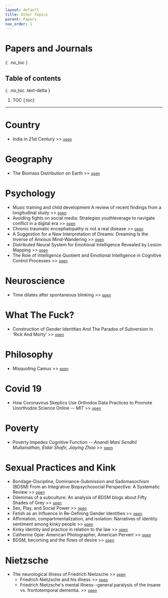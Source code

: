 ```yaml
---
layout: default
title: Other Topics
parent: Papers
nav_order: 1
---
```


# Papers and Journals
{: .no_toc }

## Table of contents
{: .no_toc .text-delta }

1. TOC
{:toc}

---

# Country

- India in 21st Century >> [`open`](https://sci-hub.tw/10.2307/2623830)

# Geography

- The Biomass Distribution on Earth >> [`open`](https://www.pnas.org/content/pnas/115/25/6506.full.pdf)

# Psychology

- Music training and child development A review of recent findings from a longitudinal study >> [`open`](https://sci-hub.tw/10.1111/nyas.13606)
- Avoiding fights on social media: Strategies youthleverage to navigate conflict in a digital era >> [`open`](https://sci-hub.tw/10.1002/jcop.22363)
- Chronic traumatic encephalopathy is not a real disease >> [`open`](https://academic.oup.com/acn/article/33/5/644/5087832)
- A Suggestion for a New Interpretation of Dreams: Dreaming Is the Inverse of Anxious Mind-Wandering >> [`open`](https://psyarxiv.com/k6trz/)
- Distributed Neural System for Emotional Intelligence Revealed by Lesion Mapping >> [`open`](https://sci-hub.do/10.1093/scan/nss124)
- The Role of Intelligence Quotient and Emotional Intelligence in Cognitive Control Processes >> [`open`](https://sci-hub.do/10.3389/fpsyg.2015.01853)

# Neuroscience

- Time dilates after spontaneous blinking >> [`open`](https://www.cell.com/current-biology/pdf/S0960-9822(16)30332-3.pdf)

# What The Fuck?

- Construction of Gender Identities And The Paradox of Subversion in ‘Rick And Morty’ >> [`open`](http://www.journalcra.com/sites/default/files/issue-pdf/31365.pdf)

# Philosophy

- Misquoting Camus >> [`open`](https://www.academia.edu/19617157/The_noble_art_of_misquoting_Camus_from_its_origins_to_the_Internet_era)

# Covid 19

- How Coronavirus Skeptics Use Orthodox Data Practices to Promote Unorthodox Science Online -- *MIT* >> [`open`](https://arxiv.org/pdf/2101.07993.pdf)

# Poverty

- Poverty Impedes Cognitive Function -- *Anandi Mani Sendhil Mullainathan, Eldar Shafir, Jiaying Zhao* >> [`open`](https://sci-hub.do/10.1126/science.1238041)

# Sexual Practices and Kink

- Bondage-Discipline, Dominance-Submission and Sadomasochism (BDSM) From an Integrative Biopsychosocial Perspective: A Systematic Review >> [`open`](https://sci-hub.do/10.1016/j.esxm.2019.02.002)
- Dilemmas of a subculture: An analysis of BDSM blogs about Fifty Shades of Grey >> [`open`](https://www.academia.edu/40961847/Dilemmas_of_a_subculture_An_analysis_of_BDSM_blogs_about_Fifty_Shades_of_Grey)
- Sex, Play, and Social Power >> [`open`](https://www.academia.edu/41254173/Chapter_5_SEX_PLAY_AND_SOCIAL_POWER_)
- Fetish as an Influence in Re-Defining Gender Identities >> [`open`](https://www.academia.edu/40525586/Fetish_as_an_Influence_in_Re_Defining_Gender_Identities)
- Affirmation, compartmentalization, and isolation: Narratives of identity sentiment among kinky people >> [`open`](https://www.academia.edu/43024198/Affirmation_compartmentalization_and_isolation_Narratives_of_identity_sentiment_among_kinky_people)
- Kinky identity and practice in relation to the law >> [`open`](https://www.academia.edu/43047679/Kinky_identity_and_practice_in_relation_to_the_law)
- Catherine Opie: American Photographer, American Pervert >> [`open`](https://www.academia.edu/28632294/Catherine_Opie_American_Photographer_American_Pervert)
- BDSM, becoming and the flows of desire >> [`open`](https://www.tandfonline.com/doi/full/10.1080/13691058.2018.1485969)

# Nietzsche

- The neurological illness of Friedrich Nietzsche >> [`open`](https://pubmed.ncbi.nlm.nih.gov/18575181/)
	- Friedrich Nietzsche and his illness >> [`open`](https://pubmed.ncbi.nlm.nih.gov/23586545/)
	- Friedrich Nietzsche's mental illness--general paralysis of the insane vs. frontotemporal dementia. >> [`open`](https://pubmed.ncbi.nlm.nih.gov/17087793/)
